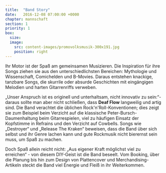 ```yaml
---
title:  "Band Story"
date:   2016-12-08 07:00:00 +0000
chapter: mannschaft
section: 1
priority: 1
box:
  size:
  image:
    src: content-images/promovolksmusik-300x191.jpg
    position: right
---
```


Ihr Motor ist der Spaß am gemeinsamen Musizieren. Die Inspiration für ihre Songs ziehen sie aus den unterschiedlichsten Bereichen: Mythologie und Wissenschaft, Comichelden und B-Movies. Daraus entstehen knackige, tanzbare Songs, die skurrile oder absurde Geschichten mit eingängigen Melodien und harten Gitarrenriffs verweben.

„Unser Anspruch ist es originell und unterhaltsam, nicht innovativ zu sein:“- daraus sollte man aber nicht schließen, dass **Deaf Flow** langweilig und artig sind. Die Band verachtet die üblichen Rock'n'Roll-Konventionen; dies zeigt sie zum Beispiel beim Verzicht auf die klassische Peter-Bursch-Daumenhaltung beim Gitarrespielen, viel zu häufigen Einsatz der Kopfstimme in Refrains und den Verzicht auf Cowbells. Songs wie „Destroyer“ und „Release The Kraken“ beweisen, dass die Band über sich selbst und ihr Genre lachen kann und gute Rockmusik nicht bierernst sein muss, um Spaß zu machen.

Doch Spaß allein reicht nicht: „Aus eigener Kraft möglichst viel zu erreichen“ - von diesem DIY-Geist ist die Band beseelt. Vom Booking, über die Planung bis hin zum Design von Plattencover und Merchandising-Artikeln steckt die Band viel Energie und Fleiß in ihr Weiterkommen.

